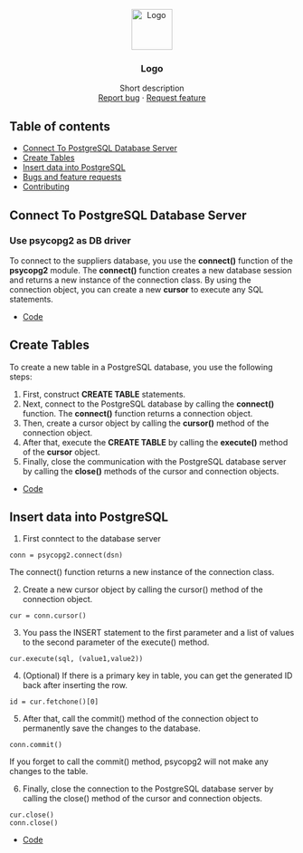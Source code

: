<p align="center">
  <a href="https://example.com/">
    <img src="https://via.placeholder.com/72" alt="Logo" width=72 height=72>
  </a>

  <h3 align="center">Logo</h3>

  <p align="center">
    Short description
    <br>
    <a href="https://reponame/issues/new?template=bug.md">Report bug</a>
    ·
    <a href="https://reponame/issues/new?template=feature.md&labels=feature">Request feature</a>
  </p>
</p>


## Table of contents

- [Connect To PostgreSQL Database Server](#connect-to-postgresql-database-server)
- [Create Tables](#create-tables)
- [Insert data into PostgreSQL](#insert-data-into-postgresql)
- [Bugs and feature requests](#bugs-and-feature-requests)
- [Contributing](#contributing)

## Connect To PostgreSQL Database Server
### Use psycopg2 as DB driver
To connect to the suppliers database, you use the **connect()** function of the **psycopg2** module.
The **connect()** function creates a new database session and returns a new instance of the connection class.
By using the connection object, you can create a new **cursor** to execute any SQL statements.

- [Code](https://github.com/yuting1214/Postgre_python_pattern/blob/master/code/connect.md)

## Create Tables
To create a new table in a PostgreSQL database, you use the following steps:

1. First, construct **CREATE TABLE** statements.
2. Next, connect to the PostgreSQL database by calling the **connect()** function. The **connect()** function returns a connection object.
3. Then, create a cursor object by calling the **cursor()** method of the connection object.
4. After that, execute the **CREATE TABLE** by calling the **execute()** method of the **cursor** object.
5. Finally, close the communication with the PostgreSQL database server by calling the **close()** methods of the cursor and connection objects.

- [Code](https://github.com/yuting1214/Postgre_python_pattern/blob/master/code/create_table.md)

## Insert data into PostgreSQL
1. First conntect to the database server
```
conn = psycopg2.connect(dsn)
```
The connect() function returns a new instance of the connection class.

2. Create a new cursor object by calling the cursor() method of the connection object.
```
cur = conn.cursor()
```
3. You pass the INSERT statement to the first parameter and a list of values to the second parameter of the execute() method.
```
cur.execute(sql, (value1,value2))
```
4. (Optional) If there is a primary key in table, you can get the generated ID back after inserting the row.
```
id = cur.fetchone()[0]
```
5. After that, call the commit() method of the connection object to permanently save the changes to the database.
```
conn.commit()
```
If you forget to call the commit() method, psycopg2 will not make any changes to the table.

6. Finally, close the connection to the PostgreSQL database server by calling the close() method of the cursor and connection objects.
```
cur.close()
conn.close()
```

- [Code](https://github.com/yuting1214/Postgre_python_pattern/blob/master/code/create_table.md)
